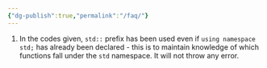 ```yaml
---
{"dg-publish":true,"permalink":"/faq/"}
---
```


1. In the codes given, `std::` prefix has been used even if `using namespace std;` has already been declared - this is to maintain knowledge of which functions fall under the `std` namespace. It will not throw any error.

